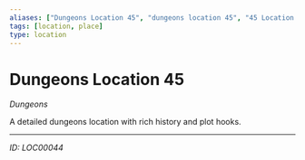 ```yaml
---
aliases: ["Dungeons Location 45", "dungeons location 45", "45 Location Dungeons"]
tags: [location, place]
type: location
---
```


# Dungeons Location 45

*Dungeons*

A detailed dungeons location with rich history and plot hooks.

---
*ID: LOC00044*